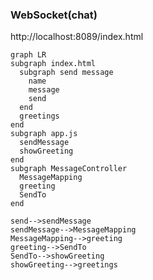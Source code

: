 
### WebSocket(chat)
http://localhost:8089/index.html
```mermaid
graph LR
subgraph index.html
  subgraph send message
    name
    message
    send
  end
  greetings
end
subgraph app.js
  sendMessage
  showGreeting
end
subgraph MessageController
  MessageMapping
  greeting
  SendTo
end

send-->sendMessage
sendMessage-->MessageMapping
MessageMapping-->greeting
greeting-->SendTo
SendTo-->showGreeting
showGreeting-->greetings
```